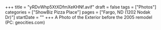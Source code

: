 +++
title = "yRDvWhp5XtXDfmXeKHNf.avif"
draft = false
tags = ["Photos"]
categories = ["ShowBiz Pizza Place"]
pages = ["Fargo, ND (1202 Nodak Dr)"]
startDate = ""
+++
A Photo of the Exterior before the 2005 remodel (PC: geocities.com)
